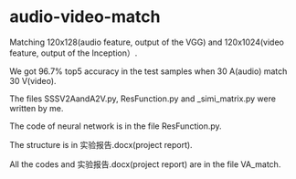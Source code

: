 # audio-video-match

Matching 120x128(audio feature, output of the VGG) and 120x1024(video feature, output of the Inception）.

We got 96.7% top5 accuracy in the test samples when 30 A(audio) match 30 V(video).

The files SSSV2AandA2V.py, ResFunction.py and _simi_matrix.py were written by me.

The code of neural network is in the file ResFunction.py.

The structure is in 实验报告.docx(project report).

All the codes and 实验报告.docx(project report) are in the file VA_match.
